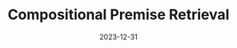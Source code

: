 ---
title: "Compositional Premise Retrieval"
collection: portfolio
permalink: /portfolio/premise
date: 2023-12-31
code: 'https://github.com/GouQi12138/CompositionalPremiseRetrieval'
show: true
header:
  teaser: "portfolio/premise.jpg"
project_type: "Group Course"
excerpt: "Developed a novel method for training Transformer models for retrieving premises for Automatic Theorem Proving. Benchmarked baseline retrieval methods: TF-IDF, BM25, and Sentence-BERT."
---